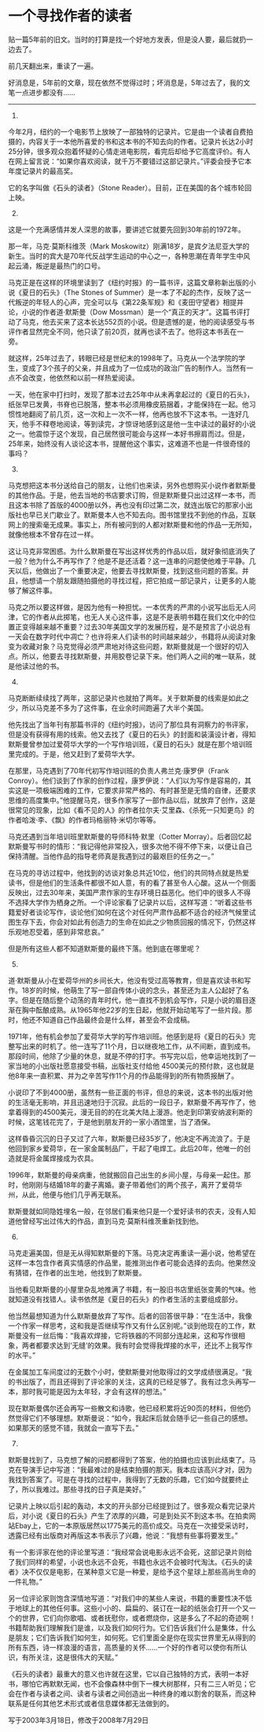 # 一个寻找作者的读者

贴一篇5年前的旧文。当时的打算是找一个好地方发表，但是没人要，最后就扔一边去了。

前几天翻出来，重读了一遍。

好消息是，5年前的文章，现在依然不觉得过时；坏消息是，5年过去了，我的文笔一点进步都没有......

---

1.

今年2月，纽约的一个电影节上放映了一部独特的记录片。它是由一个读者自费拍摄的，内容关于一本他所喜爱的书和这本书的不知去向的作者。记录片长达2小时25分钟，很多观众抱着怀疑的心情走进电影院，看完后却给予它高度评价。有人在网上留言说：“如果你喜欢阅读，就千万不要错过这部记录片。”评委会授予它本年度记录片的最高奖。

它的名字叫做《石头的读者》（Stone Reader）。目前，正在美国的各个城市轮回上映。

2.

这是一个充满感情并发人深思的故事，要讲述它就要先回到30年前的1972年。

那一年，马克·莫斯科维茨（Mark Moskowitz）刚满18岁，是宾夕法尼亚大学的新生。当时的宾大是70年代反战学生运动的中心之一，各种思潮在青年学生中风起云涌，叛逆是最热门的口号。

马克正是在这样的环境里读到了《纽约时报》的一篇书评，这篇文章称新出版的小说《夏日的石头》（The Stones of Summer）是一本了不起的杰作，反映了这一代叛逆的年轻人的心声，完全可以与《第22条军规》和《麦田守望者》相提并论，小说的作者道·默斯曼（Dow Mossman）是一个“真正的天才”。这篇书评打动了马克，他去买来了这本长达552页的小说。但是遗憾的是，他的阅读感受与书评作者显然完全不同，他只读了前20页，就再也读不去了。他将这本书丢在一旁。

就这样，25年过去了，转眼已经是世纪末的1998年了。马克从一个法学院的学生，变成了3个孩子的父亲，并且成为了一位成功的政治广告的制作人。当然有一点不会改变，他依然和以前一样热爱阅读。

一天，他在家中打扫时，发现了那本过去25年中从未再拿起过的《夏日的石头》，纸张早已发黄，书脊也已脱落，整本书必须用橡皮筋捆着，才能保持在一起。他习惯性地翻阅了前几页，这一次和上一次不一样，他再也放不下这本书。一连好几天，他手不释卷地阅读，等到读完，才惊讶地感到这是他一生中读过的最好的小说之一。他震惊于这个发现，自己居然很可能会与这样一本好书擦肩而过。但是，25年来，始终没有人谈论这本书，提醒他这个事实，这难道不也是一件很奇怪的事吗？

3.

马克想把这本书分送给自己的朋友，让他们也来读，另外也想购买小说作者默斯曼的其他作品。于是，他去当地的书店要求订购，但是默斯曼只出过这样一本书，而且这本书除了首版的4000册以外，再也没有印过第二次，就连出版它的那家小出版社也早已关门歇业了。默斯曼本人也不知去向。图书馆里找不到他的作品，互联网上的搜索毫无成果。事实上，所有被问到的人都对默斯曼和他的作品一无所知，就像他根本不曾存在过一样。

这让马克非常困惑。为什么默斯曼在写出这样优秀的作品以后，就好象彻底消失了一般？他为什么不再写作了？他是不是还活着？这一连串的问题使他难于平静。几天以后，他做出了一个重要决定，他要去寻找默斯曼，找到这些问题的答案。并且，他想请一个朋友跟随拍摄他的寻找过程，把它拍成一部记录片，让更多的人能够了解这件事。

马克之所以要这样做，是因为他有一种担忧。一本优秀的严肃的小说写出后无人问津，它的作者从此掷笔，也无人关心这件事，这是不是表明书籍在我们文化中的位置正变得越来越不重要？过去30年美国文学的发展历程，是不是预言了小说总有一天会在数字时代中凋亡？也许将来人们读书的时间越来越少，书籍将从阅读对象变为收藏对象？马克觉得必须严肃地对待这些问题，默斯曼就是一个很好的切入点。所以，他要去寻找默斯曼，并用胶卷记录下来。他们两人之间的唯一联系，就是他读过他的书。

4.

马克断断续续找了两年，这部记录片也就拍了两年。关于默斯曼的线索是如此之少，所以马克差不多为了这件事，在业余时间跑遍了大半个美国。

他先找出了当年刊有那篇书评的《纽约时报》，访问了那位具有洞察力的书评家，但是没有获得有用的线索。他又去找了《夏日的石头》的封面和装潢设计者，得知默斯曼曾参加过爱荷华大学的一个写作培训班，《夏日的石头》就是在那个培训班里完成的。于是，他又赶到了爱荷华大学。

在那里，马克遇到了70年代初写作培训班的负责人弗兰克·康罗伊（Frank Conroy）。他们谈到了作家的创作过程，康罗伊说：“人们以为写作是容易的，其实这是一项极端困难的工作，它要求非常严格的、有时甚至是无情的自律，还要求思维的高度集中。”他提醒马克，很多作家写了一部作品以后，就放弃了创作，这是很常见的现象，比如《看不见的人》的作者拉尔夫·艾里森、《杀死一只知更鸟》的作者哈泼·李、《飘》的作者玛格丽特·米切尔等等。

马克还遇到当年培训班里默斯曼的导师科特·默里（Cotter Morray）。后者回忆起默斯曼写书时的情形：“我记得他非常投入，很多次他不得不停下来，以便让自己保持清醒。当他作品的指导老师真是我遇到过的最艰巨的任务之一。”

在马克的寻访过程中，他找到的访谈对象总共近10位，他们的共同特点就是热爱读书，但是他们的生活条件都很不如人意，有的看了甚至令人心酸。这从一个侧面反映出，过去30年来，美国严肃作家的生存环境日益恶化。他们中的很多人不得不选择大学作为栖身之所。一个评论家看了记录片以后，这样写道：“听着这些书籍爱好者谈论写作，谈论他们如何在这个对任何严肃作品都不适合的经济气候里试图生存下去，你会对如此有创造力的生命在如此之少物质回报的情况下，仍然这样乐观地忍受着，感到非常悲哀。”

但是所有这些人都不知道默斯曼的最终下落。他到底在哪里呢？

5.

道·默斯曼从小在爱荷华州的乡间长大，他没有受过高等教育，但是喜欢读书和写作。18岁的时候，他萌生了写一部自传体小说的念头，甚至还为主人公起好了名字。但是在随后整个动荡的青年时代，他一直找不到机会写作，只是小说的眉目逐渐在胸中酝酿成熟。从1965年他22岁的生日起，他就开始动笔写了一些片段。那时，他还不知道自己作品最终会是什么样，甚至会不会成稿。

1971年，他有机会参加了爱荷华大学的写作培训班。他感到是将《夏日的石头》完整写出来的时机了。他一连写了11个月，日以继夜地工作，从不间断，直到成书。那段时间，他除了少量的休息，就是不停的打字。书写完以后，他幸运地找到了一家当地的小出版社愿意接受书稿，出版社支付给他 4500美元的预付款，这也就是他8年来一直积累、并为之辛苦写作11个月的作品能得到的所有物质报酬了。

小说印了不到4000册，虽然有一些正面的书评，但总的来说，这本书的出版对他的生活毫无影响，并且迅速地归于沉寂。此后的一段日子，默斯曼不再写作了，他拿着得到的4500美元，漫无目的的在北美大陆上漫游。他走到印第安纳波利斯的时候，这笔钱花完了，于是他到朋友开的一家小酒馆里，当了酒保。

这样昏昏沉沉的日子又过了六年，默斯曼已经35岁了，他决定不再流浪了。于是他回到家乡爱荷华，在一家金属制品厂，干起了电焊工。此后20年，他唯一的创造就是将金属焊接成为农具。

1996年，默斯曼的母亲病重，他就搬回自己出生的乡间小屋，与母亲一起住。那时，他刚刚与结婚18年的妻子离婚。妻子带着他们的两个孩子，离开了爱荷华州，从此，他便与他们几乎再无联系。

默斯曼就如同隐姓埋名一般，在邻居们看来他只是一个爱好读书的农夫，没有人知道他曾经写出过伟大的作品，直到马克·莫斯科维茨重新找到他。

6.

马克走遍美国，但是无从得知默斯曼的下落。马克决定再重读一遍小说，他希望在这样一本包含作者真实情感的作品里，能推测出作者可能会选择的去向。他果然没有猜错，在作者的出生地，他找到了默斯曼。

当他看见默斯曼的小屋里杂乱地推满了书籍，有一股旧书店里纸张变黄的气味。他就知道没有找错人。读书依然是《夏日的石头》的作者生活的主要组成部分。

他当然最想知道为什么默斯曼放弃了写作。后者的回答很平静：“在生活中，我像一个作家一样思考，这和我是否继续写作又有什么区别呢。”谈到他现在的工作，默斯曼没有一丝后悔：“我喜欢焊接，它将铁器的不同部分连起来，这和写作很相象，两者都要求达到‘无缝’的效果。我有时会觉得我焊接的水平，还比不上我写作的水平。”

在金属加工车间度过的无数个小时，使默斯曼对他取得过的文学成绩很满足。“我的书出版了，而且还得到了评论家的关注，这真的已经足够了。我有过念头再写一本，那时我可能是因为太年轻，才会有这样的想法。”

现在默斯曼偶尔还会再写一些散文和诗歌，他已经积累将近90页的材料，但他仍然觉得它们不够理想。默斯曼说：“如今，我起床后就会随手记一些自己的感想。如果那天的感觉不错，我就会一直写下去。”

7.

默斯曼找到了，马克想了解的问题都得到了答案，他的拍摄也应该到此结束了。马克在导演手记中写道：“我最难过的是结束拍摄的那天。我本应该高兴才对，因为我找到答案了。可是在寻找的过程中，我得到了无数的乐趣，它们如今就要终止了，所以我难过。那些寻找的日子真是美好。”

记录片上映以后引起的轰动，本文的开头部分已经提到过了。很多观众看完记录片后，对小说《夏日的石头》产生了浓厚的兴趣，可是到处买不到这本书。在拍卖网站Ebay上，它的一本原版居然以1775美元的高价成交。马克在一次接受采访时，透露已经有出版商对再版这本书表示了兴趣，他说：“我想有些事将要发生。”

有一个影评家在他的评论里写道：“我经常会说电影永远不会死，这部记录片则给了我们同样的希望，小说也永远不会死，书籍也永远不会被时代淘汰。《石头的读者》决不仅仅是电影，在某种意义它是一种爱，是给予这个星球上那些高尚生命的一件礼物。”

另一位评论家则饱含深情地写道：“对我们中的某些人来说，书籍的重要性决不低于地球上的其他任何事。这些小小的、扁扁的、装订在一起的纸张会打开一个又一个的世界，它们向你歌唱、或者抚慰你，或者燃烧你，这是多么了不起的奇迹啊！书籍帮助我们理解我们是谁，以及我们如何行为。它们告诉我们什么是集体，什么是朋友；它们告诉我们如何生，如何死。它们里面全是你在现实世界里无从得到的所有东西，诗一样浪漫的语言，高质量的关怀......一个好的作者可以使你有所认识，有所关注，这是很伟大的天赋。”

《石头的读者》最重大的意义也许就在这里，它以自己独特的方式，表明一本好书，哪怕它再默默无闻，也不会像森林中倒下一棵大树那样，只有二三人听见；它会在作者与读者之间、读者与读者之间创造出一种终身的难以割舍的联系，而这种联系是任何其他艺术形式或者信息媒体都无法做到的。

写于2003年3月18日，修改于2008年7月29日
